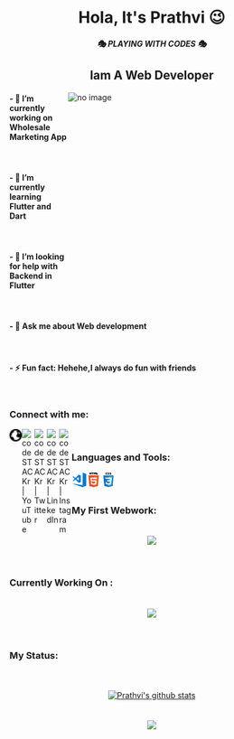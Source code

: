 <h1 align="center" > Hola, It's Prathvi 😉</h1>

<h5 align="center" >🎭 PLAYING WITH CODES 🎭</h5>

<h2 align="center" > Iam A Web Developer </h2>
<img align="right" src="https://media.giphy.com/media/u2pmTWUi0MXjyrMaVj/giphy.gif" width="400px" height="350px" alt="no image" />

#### - 🔭 I’m currently working on Wholesale Marketing App
<br />

#### - 🌱 I’m currently learning Flutter and Dart
<br />

#### - 🤔 I’m looking for help with Backend in Flutter
<br />

#### - 💬 Ask me about Web development
<br />

#### - ⚡ Fun fact: Hehehe,I always do fun with friends
<br />


### Connect with me:

[<img align="left" alt="codeSTACKr.com" width="22px" src="https://raw.githubusercontent.com/iconic/open-iconic/master/svg/globe.svg" />][website]
[<img align="left" alt="codeSTACKr | YouTube" width="22px" src="https://cdn.jsdelivr.net/npm/simple-icons@v3/icons/youtube.svg" />][youtube]
[<img align="left" alt="codeSTACKr | Twitter" width="22px" src="https://cdn.jsdelivr.net/npm/simple-icons@v3/icons/twitter.svg" />][twitter]
[<img align="left" alt="codeSTACKr | LinkedIn" width="22px" src="https://cdn.jsdelivr.net/npm/simple-icons@v3/icons/linkedin.svg" />][linkedin]
[<img align="left" alt="codeSTACKr | Instagram" width="22px" src="https://cdn.jsdelivr.net/npm/simple-icons@v3/icons/instagram.svg" />][instagram]

<br />

### Languages and Tools:

[<img align="left" alt="Visual Studio Code" width="26px" src="https://raw.githubusercontent.com/github/explore/80688e429a7d4ef2fca1e82350fe8e3517d3494d/topics/visual-studio-code/visual-studio-code.png" />][webdevplaylist]
[<img align="left" alt="HTML5" width="26px" src="https://raw.githubusercontent.com/github/explore/80688e429a7d4ef2fca1e82350fe8e3517d3494d/topics/html/html.png" />][webdevplaylist]
[<img align="left" alt="CSS3" width="26px" src="https://raw.githubusercontent.com/github/explore/80688e429a7d4ef2fca1e82350fe8e3517d3494d/topics/css/css.png" />][cssplaylist]
<br />
<br />

### My First Webwork:

<br />
<div align="center">
<a href="https://github.com/itsprathvi/OCR_BOX">
 <img align="center" src="https://github-readme-stats.vercel.app/api/pin/?username=itsprathvi&repo=OCR_BOX&theme=dark" />
</a>
</div>
<br/>
<br/>

### Currently Working On :

<br />
<div align="center">
<a href="https://github.com/itsprathvi/Temple_Database_Project">
 <img align="center" src="https://github-readme-stats.vercel.app/api/pin/?username=itsprathvi&repo=Temple_Database_Project&theme=dark" />
</a>
</div>
<br/>
<br/>

### My Status:

<br />
<br />
<div align="center">
<a href="https://github.com/itsprathvi">
 <img align="center" src="https://github-readme-stats.vercel.app/api?username=itsprathvi&show_icons=true&theme=dark&line_height=27" alt="Prathvi's github stats"/>
</a>
</div>
<br />
<br />
<div align="center">
<a href="https://github.com/itsprathvi">
  <img align="center" src="https://github-readme-stats.vercel.app/api/top-langs/?username=itsprathvi&theme=dark&hide_langs_below=1" />
</a>
</div>
<br />






[website]: http://ocr-converter.herokuapp.com/
[twitter]: https://twitter.com/PrathvirajPrab1
[youtube]: https://www.youtube.com/channel/UC6AvtKYKQJ_IORyyQSZee-w
[instagram]: https://www.instagram.com/prathvi.raj_/
[linkedin]: https://www.linkedin.com/in/prathviraj-prabhu-430123193/
[webdevplaylist]: https://www.youtube.com/playlist?list=PLkwxH9e_vrAJ0WbEsFA9W3I1W-g_BTsbt
[jsplaylist]: https://www.youtube.com/playlist?list=PLkwxH9e_vrALRJKu7wfXby3MKeflhTu6B
[cssplaylist]: https://www.youtube.com/playlist?
